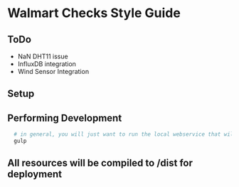 # Walmart Checks Style Guide

## ToDo
* NaN DHT11 issue
* InfluxDB integration
* Wind Sensor Integration

## Setup
<!-- * OPTIONAL: [brew](http://brew.sh/) (for Mac, an installer)
* [Node](http://nodejs.org) for build tools (or for Mac: `sudo brew install node`)
* [bower](http://bower.io/) for build tools (install via: `sudo npm install -g bower`)
* [gulp](http://gulpjs.org) for build tools (install via: `sudo npm install -g gulp`) -->
  
## Performing Development

```zsh
  # in general, you will just want to run the local webservice that will watch all directories and auto-build
  gulp

```

## All resources will be compiled to /dist for deployment

